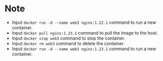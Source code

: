 # Note

- Input `docker run -d --name web3 nginx:1.22.1` command to run a new container.
- Input `docker pull nginx:1.23.1` command to pull the image to the host.
- Input `docker stop web3` command to stop the container.
- Input `docker rm web3` command to delete the container.
- Input `docker run -d --name web3 nginx:1.23.1` command to run a new container.
